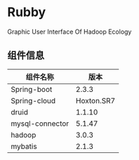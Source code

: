 # Rubby
Graphic User Interface Of Hadoop Ecology

## 组件信息

| 组件名称        | 版本       |
| --------------- | ---------- |
| Spring-boot     | 2.3.3      |
| Spring-cloud    | Hoxton.SR7 |
| druid           | 1.1.10     |
| mysql-connector | 5.1.47     |
| hadoop          | 3.0.3      |
| mybatis         | 2.1.3      |